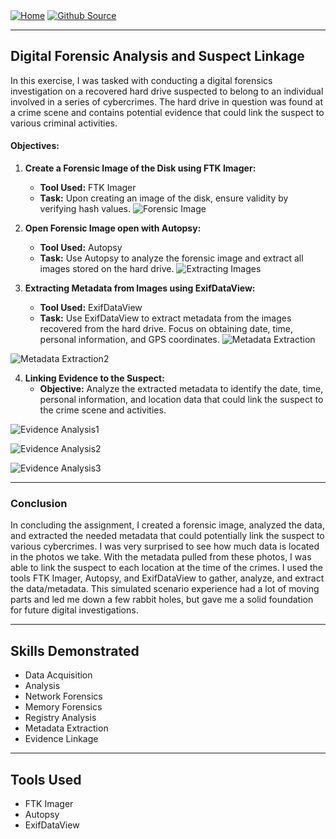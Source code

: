 <div style="display: inline-block;">
  <a href="https://breachopen.github.io/Chas-Riley/">
    <img src="https://img.shields.io/badge/Home-3ba0e6" alt="Home">
  </a>
</div>

<div style="display: inline-block;">
  <a href="https://github.com/BreachOpen/Chas-Riley/" target="_blank">
    <img src="https://img.shields.io/badge/Github_Source-3ba0e6" alt="Github Source">
  </a>
</div>

---


## Digital Forensic Analysis and Suspect Linkage

In this exercise, I was tasked with conducting a digital forensics investigation on a recovered hard drive suspected to belong to an individual involved in a series of cybercrimes. The hard drive in question was found at a crime scene and contains potential evidence that could link the suspect to various criminal activities. 

#### Objectives:

1. **Create a Forensic Image of the Disk using FTK Imager:**
   - **Tool Used:** FTK Imager
   - **Task:** Upon creating an image of the disk, ensure validity by verifying hash values.
![Forensic Image](../../assets/img/forensics/8.png)

2. **Open Forensic Image open with Autopsy:**
   - **Tool Used:** Autopsy
   - **Task:** Use Autopsy to analyze the forensic image and extract all images stored on the hard drive.
![Extracting Images](../../assets/img/forensics/9.png)

3. **Extracting Metadata from Images using ExifDataView:**
   - **Tool Used:** ExifDataView
   - **Task:** Use ExifDataView to extract metadata from the images recovered from the hard drive. Focus on obtaining date, time, personal information, and GPS coordinates.
![Metadata Extraction](../../assets/img/forensics/10.png)

![Metadata Extraction2](../../assets/img/forensics/11.png)

4. **Linking Evidence to the Suspect:**
   - **Objective:** Analyze the extracted metadata to identify the date, time, personal information, and location data that could link the suspect to the crime scene and activities.

![Evidence Analysis1](../../assets/img/forensics/12.png)

![Evidence Analysis2](../../assets/img/forensics/13.png)

![Evidence Analysis3](../../assets/img/forensics/14.png)

---

### Conclusion
In concluding the assignment, I created a forensic image, analyzed the data, and extracted the needed metadata that could potentially link the suspect to various cybercrimes. I was very surprised to see how much data is located in the photos we take. With the metadata pulled from these photos, I was able to link the suspect to each location at the time of the crimes. I used the tools FTK Imager, Autopsy, and ExifDataView to gather, analyze, and extract the data/metadata. This simulated scenario experience had a lot of moving parts and led me down a few rabbit holes, but gave me a solid foundation for future digital investigations.

---

## Skills Demonstrated

- Data Acquisition
- Analysis
- Network Forensics
- Memory Forensics
- Registry Analysis
- Metadata Extraction
- Evidence Linkage

---

## Tools Used
- FTK Imager
- Autopsy
- ExifDataView
